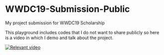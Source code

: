 # WWDC19-Submission-Public
My project submission for WWDC19 Scholarship

This playground includes codes that I do not want to share publicly so here is a video in which I demo and talk about the project.

[![Relevant video](https://img.youtube.com/vi/95BlKKj23no/0.jpg)](https://www.youtube.com/watch?v=95BlKKj23no)
